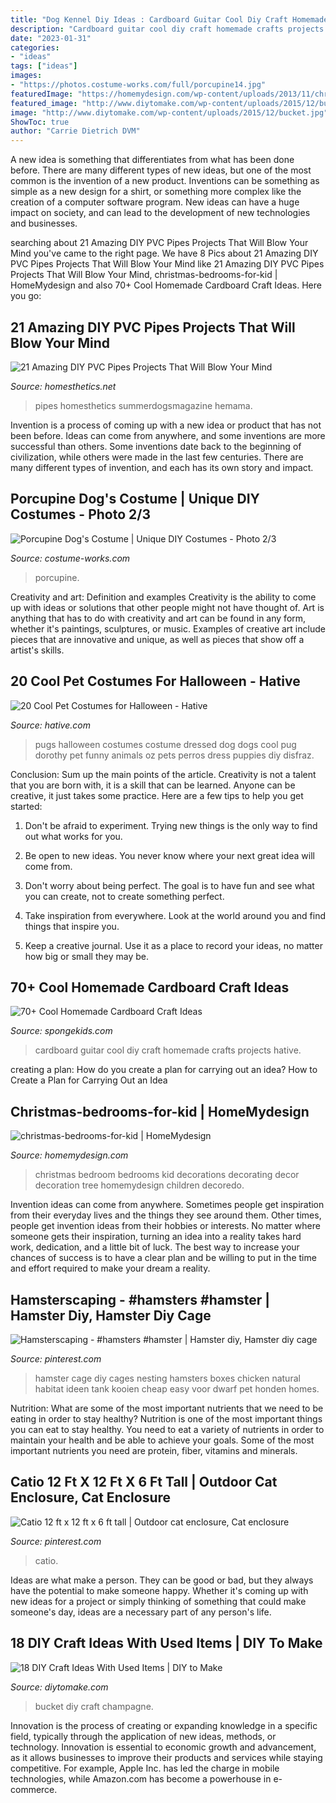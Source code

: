 ```yaml
---
title: "Dog Kennel Diy Ideas : Cardboard Guitar Cool Diy Craft Homemade Crafts Projects Hative"
description: "Cardboard guitar cool diy craft homemade crafts projects hative"
date: "2023-01-31"
categories:
- "ideas"
tags: ["ideas"]
images:
- "https://photos.costume-works.com/full/porcupine14.jpg"
featuredImage: "https://homemydesign.com/wp-content/uploads/2013/11/christmas-bedrooms-for-kid.jpg"
featured_image: "http://www.diytomake.com/wp-content/uploads/2015/12/bucket.jpg"
image: "http://www.diytomake.com/wp-content/uploads/2015/12/bucket.jpg"
ShowToc: true
author: "Carrie Dietrich DVM"
---
```



A new idea is something that differentiates from what has been done before. There are many different types of new ideas, but one of the most common is the invention of a new product. Inventions can be something as simple as a new design for a shirt, or something more complex like the creation of a computer software program. New ideas can have a huge impact on society, and can lead to the development of new technologies and businesses.

	

		
searching about 21 Amazing DIY PVC Pipes Projects That Will Blow Your Mind you've came to the right page. We have 8 Pics about 21 Amazing DIY PVC Pipes Projects That Will Blow Your Mind like 21 Amazing DIY PVC Pipes Projects That Will Blow Your Mind, christmas-bedrooms-for-kid | HomeMydesign and also 70+ Cool Homemade Cardboard Craft Ideas. Here you go:
		
    
## 21 Amazing DIY PVC Pipes Projects That Will Blow Your Mind

<img loading=lazy src="https://cdn.homesthetics.net/wp-content/uploads/2017/11/DIY-Elevated-Dog-Bed-PVC-Images.jpg" onerror="this.onerror=null;this.src='https://tse4.mm.bing.net/th?id=OIP.phYVTmxhRvYrsj-k2mqBeQHaGK&amp;pid=15.1';" alt="21 Amazing DIY PVC Pipes Projects That Will Blow Your Mind">

_Source: homesthetics.net_

>pipes homesthetics summerdogsmagazine hemama. 

	

Invention is a process of coming up with a new idea or product that has not been before. Ideas can come from anywhere, and some inventions are more successful than others. Some inventions date back to the beginning of civilization, while others were made in the last few centuries. There are many different types of invention, and each has its own story and impact.

    
## Porcupine Dog&#039;s Costume | Unique DIY Costumes - Photo 2/3

<img loading=lazy src="https://photos.costume-works.com/full/porcupine14.jpg" onerror="this.onerror=null;this.src='https://tse1.mm.bing.net/th?id=OIP.DQfPZT-a2k0LdVsFxaE14gHaNK&amp;pid=15.1';" alt="Porcupine Dog&#039;s Costume | Unique DIY Costumes - Photo 2/3">

_Source: costume-works.com_

>porcupine. 

	

Creativity and art: Definition and examples
Creativity is the ability to come up with ideas or solutions that other people might not have thought of. Art is anything that has to do with creativity and art can be found in any form, whether it's paintings, sculptures, or music. Examples of creative art include pieces that are innovative and unique, as well as pieces that show off a artist's skills.

    
## 20 Cool Pet Costumes For Halloween - Hative

<img loading=lazy src="https://hative.com/wp-content/uploads/2014/10/cool-pet-costumes/8-cool-pet-costumes.jpg" onerror="this.onerror=null;this.src='https://tse3.mm.bing.net/th?id=OIP.jHYp8xgudz15zrpFUzLADAHaKD&amp;pid=15.1';" alt="20 Cool Pet Costumes for Halloween - Hative">

_Source: hative.com_

>pugs halloween costumes costume dressed dog dogs cool pug dorothy pet funny animals oz pets perros dress puppies diy disfraz. 

	

Conclusion: Sum up the main points of the article.
Creativity is not a talent that you are born with, it is a skill that can be learned. Anyone can be creative, it just takes some practice. Here are a few tips to help you get started:
1. Don't be afraid to experiment. Trying new things is the only way to find out what works for you.

2. Be open to new ideas. You never know where your next great idea will come from.

3. Don't worry about being perfect. The goal is to have fun and see what you can create, not to create something perfect.

4. Take inspiration from everywhere. Look at the world around you and find things that inspire you.

5. Keep a creative journal. Use it as a place to record your ideas, no matter how big or small they may be.

    
## 70+ Cool Homemade Cardboard Craft Ideas

<img loading=lazy src="http://spongekids.com/wp-content/uploads/2014/04/cardboard-crafts/3-diy-cardboard-guitar.jpg" onerror="this.onerror=null;this.src='https://tse4.mm.bing.net/th?id=OIP.4GTcjW7jxPBf6ek8VoEF3wHaJ1&amp;pid=15.1';" alt="70+ Cool Homemade Cardboard Craft Ideas">

_Source: spongekids.com_

>cardboard guitar cool diy craft homemade crafts projects hative. 

	

creating a plan: How do you create a plan for carrying out an idea?
How to Create a Plan for Carrying Out an Idea

    
## Christmas-bedrooms-for-kid | HomeMydesign

<img loading=lazy src="https://homemydesign.com/wp-content/uploads/2013/11/christmas-bedrooms-for-kid.jpg" onerror="this.onerror=null;this.src='https://tse1.mm.bing.net/th?id=OIP.rkLzyR1JdCmEWY7yZwWkrgHaLS&amp;pid=15.1';" alt="christmas-bedrooms-for-kid | HomeMydesign">

_Source: homemydesign.com_

>christmas bedroom bedrooms kid decorations decorating decor decoration tree homemydesign children decoredo. 

	

Invention ideas can come from anywhere. Sometimes people get inspiration from their everyday lives and the things they see around them. Other times, people get invention ideas from their hobbies or interests. No matter where someone gets their inspiration, turning an idea into a reality takes hard work, dedication, and a little bit of luck. The best way to increase your chances of success is to have a clear plan and be willing to put in the time and effort required to make your dream a reality.

    
## Hamsterscaping - #hamsters #hamster | Hamster Diy, Hamster Diy Cage

<img loading=lazy src="https://i.pinimg.com/736x/b8/82/28/b8822838ec7dac25b7f71aafaee7d421.jpg" onerror="this.onerror=null;this.src='https://tse2.mm.bing.net/th?id=OIP.kbUQdi4Yriur1MBrLopUMgHaJ4&amp;pid=15.1';" alt="Hamsterscaping - #hamsters #hamster | Hamster diy, Hamster diy cage">

_Source: pinterest.com_

>hamster cage diy cages nesting hamsters boxes chicken natural habitat ideen tank kooien cheap easy voor dwarf pet honden homes. 

	

Nutrition: What are some of the most important nutrients that we need to be eating in order to stay healthy?
Nutrition is one of the most important things you can eat to stay healthy. You need to eat a variety of nutrients in order to maintain your health and be able to achieve your goals. Some of the most important nutrients you need are protein, fiber, vitamins and minerals.

    
## Catio 12 Ft X 12 Ft X 6 Ft Tall | Outdoor Cat Enclosure, Cat Enclosure

<img loading=lazy src="https://i.pinimg.com/736x/36/4d/07/364d0744770300935329c750294f41db.jpg" onerror="this.onerror=null;this.src='https://tse4.mm.bing.net/th?id=OIP.331UdDR_MlDqwvNT85CYAgHaF7&amp;pid=15.1';" alt="Catio 12 ft x 12 ft x 6 ft tall | Outdoor cat enclosure, Cat enclosure">

_Source: pinterest.com_

>catio. 

	

Ideas are what make a person. They can be good or bad, but they always have the potential to make someone happy. Whether it's coming up with new ideas for a project or simply thinking of something that could make someone's day, ideas are a necessary part of any person's life.

    
## 18 DIY Craft Ideas With Used Items | DIY To Make

<img loading=lazy src="http://www.diytomake.com/wp-content/uploads/2015/12/bucket.jpg" onerror="this.onerror=null;this.src='https://tse1.mm.bing.net/th?id=OIP.pY8wkigsKrKdMfYNOC014AHaJ3&amp;pid=15.1';" alt="18 DIY Craft Ideas With Used Items | DIY to Make">

_Source: diytomake.com_

>bucket diy craft champagne. 

	

Innovation is the process of creating or expanding knowledge in a specific field, typically through the application of new ideas, methods, or technology. Innovation is essential to economic growth and advancement, as it allows businesses to improve their products and services while staying competitive. For example, Apple Inc. has led the charge in mobile technologies, while Amazon.com has become a powerhouse in e-commerce.

